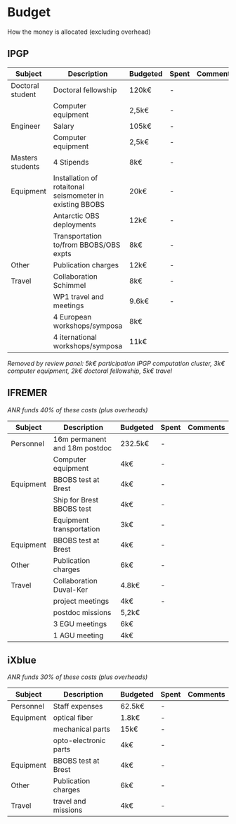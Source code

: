 # Budget

How the money is allocated (excluding overhead)

## IPGP

| Subject | Description | Budgeted | Spent | Comments |
| ------- | ----------- | -------- | ----- | -------- |
| Doctoral student | Doctoral fellowship | 120k€ | - |  |
| | Computer equipment  | 2,5k€ | - |  |
| Engineer | Salary | 105k€ | - |  |
| | Computer equipment  | 2,5k€ | - |  |
| Masters students | 4 Stipends | 8k€ | - | |
| Equipment | Installation of rotaitonal seismometer in existing BBOBS | 20k€ | - | |
|  | Antarctic OBS deployments | 12k€ | - | |
|  | Transportation to/from BBOBS/OBS expts | 8k€ | - | |
| Other | Publication charges | 12k€ | - | |
| Travel | Collaboration Schimmel | 8k€ | - | |
| | WP1 travel and meetings | 9.6k€ | - | |
| | 4 European workshops/symposa | 8k€ | |
| | 4 iternational workshops/symposa | 11k€ | |

*Removed by review panel: 5k€ participation IPGP computation cluster, 3k€ computer equipment, 2k€ doctoral fellowship, 5k€ travel*

## IFREMER

*ANR funds 40% of these costs (plus overheads)*

| Subject | Description | Budgeted | Spent | Comments |
| ------- | ----------- | -------- | ----- | -------- |
| Personnel | 16m permanent and 18m postdoc| 232.5k€ | - |  |
| | Computer equipment  | 4k€ | - | |
| Equipment | BBOBS test at Brest | 4k€ | - | |
|  | Ship for Brest BBOBS test | 4k€ | - | |
|  | Equipment transportation | 3k€ | - | |
| Equipment | BBOBS test at Brest | 4k€ | - | |
| Other | Publication charges | 6k€ | - | |
| Travel | Collaboration Duval-Ker | 4.8k€ | - | |
| | project meetings | 4k€ | - | |
| | postdoc missions | 5,2k€ | |
| | 3 EGU meetings | 6k€ | |
| | 1 AGU meeting | 4k€ | |

## iXblue

*ANR funds 30% of these costs (plus overheads)*

| Subject | Description | Budgeted | Spent | Comments |
| ------- | ----------- | -------- | ----- | -------- |
| Personnel | Staff expenses | 62.5k€ | - |  |
| Equipment | optical fiber | 1.8k€ | - | |
|  | mechanical parts | 15k€ | - | |
|  | opto-electronic parts | 4k€ | - | |
| Equipment | BBOBS test at Brest | 4k€ | - | |
| Other | Publication charges | 6k€ | - | |
| Travel | travel and missions | 4k€ | - | |

